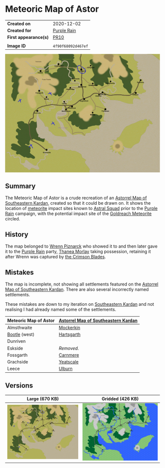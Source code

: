 # Meteoric Map of Astor

|||
| --- | --- |
| **Created on** | 2020-12-02 |
| **Created for** | [Purple Rain](../campaigns/C1-purple-rain.md) |
| **First appearance(s)** | [PR10](../sessions/PR10.md) |
||
| **Image ID** | `4f90f68092d467ef` |

<img src="https://raw.githubusercontent.com/jesskelsall/astarus-images/main/maps/4f90f68092d467ef-lg.jpg" />

## Summary

The Meteoric Map of Astor is a crude recreation of an [Astorrel Map of Southeastern Kardan](astorrel-map-of-southeastern-kardan.md), created so that it could be drawn on. It shows the location of [meteorite](../items/meteoric/meteorite.md) impact sites known to [Astral Squad](../organisations/government/astorrel/squads/astral-squad.md) prior to the [Purple Rain](../campaigns/C1-purple-rain.md) campaign, with the potential impact site of the [Goldreach Meteorite](../items/meteoric/meteorites/goldreach-meteorite.md) circled.

## History

The map belonged to [Wrenn Piznarck](../characters/wrenn-piznarck.md) who showed it to and then later gave it to the [Purple Rain](../campaigns/C1-purple-rain.md) party, [Thanea Morlay](../characters/thanea-morlay.md) taking possession, retaining it after Wrenn was captured by [the Crimson Blades](../organisations/criminals/the-crimson-blades.md).

## Mistakes

The map is incomplete, not showing all settlements featured on the [Astorrel Map of Southeastern Kardan](astorrel-map-of-southeastern-kardan.md). There are also several incorrectly named settlements.

These mistakes are down to my iteration on [Southeastern Kardan](../places/regions/southeastern-kardan.md) and not realising I had already named some of the settlements.

| Meteoric Map of Astor | [Astorrel Map of Southeastern Kardan](astorrel-map-of-southeastern-kardan.md) |
| --- | --- |
| Almsthwaite | [Mockerkin](../places/settlements/towns/mockerkin.md) |
| [Bootle](../places/settlements/villages/bootle.md) (west) | [Hartsgarth](../places/settlements/villages/hartsgarth.md) |
| Dunriven | 
| Eskside | *Removed.*
| Fossgarth | [Carnmere](../places/settlements/towns/carnmere.md) |
| Grachside | [Yeatscale](../places/settlements/cities/yeatscale.md) |
| Leece | [Ulburn](../places/settlements/villages/ulburn.md) |

## Versions

| Large (670 KB) | Gridded (426 KB) |
| --- | --- |
| <img src="https://raw.githubusercontent.com/jesskelsall/astarus-images/main/maps/4f90f68092d467ef-lg.jpg" /> | <img src="https://raw.githubusercontent.com/jesskelsall/astarus-images/main/maps/4f90f68092d467ef-gd.jpg" /> |
